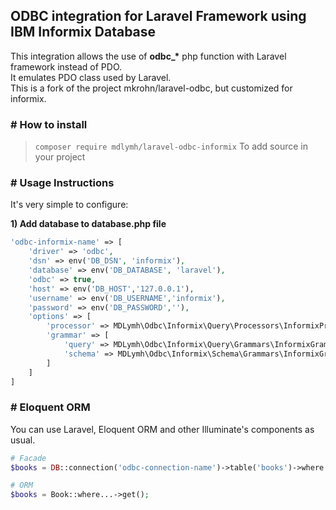 ## ODBC integration for Laravel Framework using IBM Informix Database
This integration allows the use of <b>odbc_*</b> php function with Laravel framework instead of PDO.<br>
It emulates PDO class used by Laravel.<br>
This is a fork of the project mkrohn/laravel-odbc, but customized for informix.


### # How to install
> `composer require mdlymh/laravel-odbc-informix` To add source in your project

### # Usage Instructions
It's very simple to configure:

**1) Add database to database.php file**
```PHP
'odbc-informix-name' => [
    'driver' => 'odbc',
    'dsn' => env('DB_DSN', 'informix'),
    'database' => env('DB_DATABASE', 'laravel'),
    'odbc' => true,
    'host' => env('DB_HOST','127.0.0.1'),
    'username' => env('DB_USERNAME','informix'),
    'password' => env('DB_PASSWORD',''),
    'options' => [
        'processor' => MDLymh\Odbc\Informix\Query\Processors\InformixProcessor::class,
        'grammar' => [
            'query' => MDLymh\Odbc\Informix\Query\Grammars\InformixGrammar::class,
            'schema' => MDLymh\Odbc\Informix\Schema\Grammars\InformixGrammar::class
        ]
    ]
]
```

### # Eloquent ORM
You can use Laravel, Eloquent ORM and other Illuminate's components as usual.
```PHP
# Facade
$books = DB::connection('odbc-connection-name')->table('books')->where...;

# ORM
$books = Book::where...->get();
```



